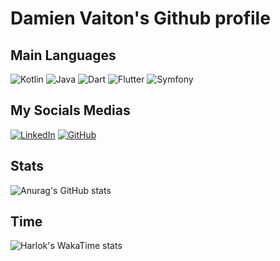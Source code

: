 <h1>Damien Vaiton's Github profile</h1>

<h2>Main Languages</h2>

![Kotlin](https://img.shields.io/badge/kotlin-%237F52FF.svg?style=for-the-badge&logo=kotlin&logoColor=white)
![Java](https://img.shields.io/badge/java-%23ED8B00.svg?style=for-the-badge&logo=openjdk&logoColor=white)
![Dart](https://img.shields.io/badge/dart-%230175C2.svg?style=for-the-badge&logo=dart&logoColor=white)
![Flutter](https://img.shields.io/badge/Flutter-%2302569B.svg?style=for-the-badge&logo=Flutter&logoColor=white)
![Symfony](https://img.shields.io/badge/symfony-%23000000.svg?style=for-the-badge&logo=symfony&logoColor=white)

<h2>My Socials Medias</h2>
        
<a href="https://www.linkedin.com/in/damien-vaiton-3a3b3b1b3/"><img src="https://img.shields.io/badge/LinkedIn-0077B5?style=for-the-badge&logo=linkedin&logoColor=white" alt="LinkedIn" /></a>
<a href="https://github.com/Damienvaiton"><img src="https://img.shields.io/badge/GitHub-100000?style=for-the-badge&logo=github&logoColor=white" alt="GitHub" /></a>

<h2>Stats</h2>

![Anurag's GitHub stats](https://github-readme-stats.vercel.app/api?username=Damienvaiton\&bg_color=30,e96443,904e95\&title_color=fff\&text_color=fff)

<h2>Time</h2>

![Harlok's WakaTime stats](https://github-readme-stats.vercel.app/api/wakatime?username=DamienVaiton01\&layout=compact)








